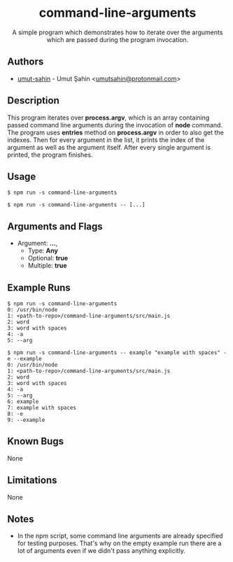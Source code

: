 <div align="center">
  <h1>command-line-arguments</h1>
A simple program which demonstrates how to iterate over the arguments which are passed during the program invocation.
</div>


## Authors

- [umut-sahin](https://github.com/umut-sahin) - Umut Şahin \<umutsahin@protonmail.com>


## Description

This program iterates over __process.argv__, which is an array containing passed command line arguments during the invocation of __node__ command. The program uses __entries__ method on __process.argv__ in order to also get the indexes. Then for every argument in the list, it prints the index of the argument as well as the argument itself. After every single argument is printed, the program finishes.


## Usage

```
$ npm run -s command-line-arguments
```

```
$ npm run -s command-line-arguments -- [...]
```


## Arguments and Flags

- Argument: __...__,
  - Type: __Any__
  - Optional: __true__
  - Multiple: __true__


## Example Runs

```
$ npm run -s command-line-arguments
0: /usr/bin/node
1: <path-to-repo>/command-line-arguments/src/main.js
2: word
3: word with spaces
4: -a
5: --arg
```

```
$ npm run -s command-line-arguments -- example "example with spaces" -e --example
0: /usr/bin/node
1: <path-to-repo>/command-line-arguments/src/main.js
2: word
3: word with spaces
4: -a
5: --arg
6: example
7: example with spaces
8: -e
9: --example
```


## Known Bugs

None


## Limitations

None


## Notes

- In the npm script, some command line arguments are already specified for testing purposes. That's why on the empty example run there are a lot of arguments even if we didn't pass anything explicitly.
